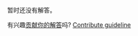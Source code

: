 
暂时还没有解答。

有兴趣[贡献你的解答](https://github.com/BFEdev/BFE.dev-solutions/blob/main/quiz/array-prototype-sort_zh.md)吗? [Contribute guideline](https://github.com/BFEdev/BFE.dev-solutions#how-to-contribute)
